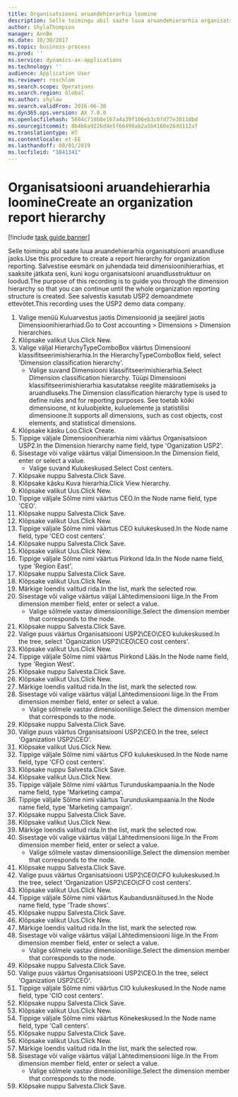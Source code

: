 ```yaml
---
title: Organisatsiooni aruandehierarhia loomine
description: Selle toimingu abil saate luua aruandehierarhia organisatsiooni aruandluse jaoks.
author: ShylaThompson
manager: AnnBe
ms.date: 10/30/2017
ms.topic: business-process
ms.prod: ''
ms.service: dynamics-ax-applications
ms.technology: ''
audience: Application User
ms.reviewer: roschlom
ms.search.scope: Operations
ms.search.region: Global
ms.author: shylaw
ms.search.validFrom: 2016-06-30
ms.dyn365.ops.version: AX 7.0.0
ms.openlocfilehash: 5684c710b8e167a4a39f106eb3c0fd77e3011dbd
ms.sourcegitcommit: 8b4b6a9226d4e5f66498ab2a5b4160e26dd112af
ms.translationtype: HT
ms.contentlocale: et-EE
ms.lasthandoff: 08/01/2019
ms.locfileid: "1841341"
---
```

# <a name="create-an-organization-report-hierarchy"></a><span data-ttu-id="b664a-103">Organisatsiooni aruandehierarhia loomine</span><span class="sxs-lookup"><span data-stu-id="b664a-103">Create an organization report hierarchy</span></span>

[!include [task guide banner](../../includes/task-guide-banner.md)]

<span data-ttu-id="b664a-104">Selle toimingu abil saate luua aruandehierarhia organisatsiooni aruandluse jaoks.</span><span class="sxs-lookup"><span data-stu-id="b664a-104">Use this procedure to create a report hierarchy for organization reporting.</span></span> <span data-ttu-id="b664a-105">Salvestise eesmärk on juhendada teid dimensioonihierarhias, et saaksite jätkata seni, kuni kogu organisatsiooni aruandlusstruktuur on loodud.</span><span class="sxs-lookup"><span data-stu-id="b664a-105">The purpose of this recording is to guide you through the dimension hierarchy so that you can continue until the whole organization reporting structure is created.</span></span> <span data-ttu-id="b664a-106">See salvestis kasutab USP2 demoandmete ettevõtet.</span><span class="sxs-lookup"><span data-stu-id="b664a-106">This recording uses the USP2 demo data company.</span></span>

1. <span data-ttu-id="b664a-107">Valige menüü Kuluarvestus jaotis Dimensioonid ja seejärel jaotis Dimensioonihierarhiad.</span><span class="sxs-lookup"><span data-stu-id="b664a-107">Go to Cost accounting > Dimensions > Dimension hierarchies.</span></span>
2. <span data-ttu-id="b664a-108">Klõpsake valikut Uus.</span><span class="sxs-lookup"><span data-stu-id="b664a-108">Click New.</span></span>
3. <span data-ttu-id="b664a-109">Valige väljal HierarchyTypeComboBox väärtus Dimensiooni klassifitseerimishierarhia.</span><span class="sxs-lookup"><span data-stu-id="b664a-109">In the HierarchyTypeComboBox field, select 'Dimension classification hierarchy'.</span></span>
    * <span data-ttu-id="b664a-110">Valige suvand Dimensiooni klassifitseerimishierarhia.</span><span class="sxs-lookup"><span data-stu-id="b664a-110">Select Dimension classification hierarchy.</span></span> <span data-ttu-id="b664a-111">Tüüpi Dimensiooni klassifitseerimishierarhia kasutatakse reeglite määratlemiseks ja aruandluseks.</span><span class="sxs-lookup"><span data-stu-id="b664a-111">The Dimension classification hierarchy type is used to define rules and for reporting purposes.</span></span> <span data-ttu-id="b664a-112">See toetab kõiki dimensioone, nt kuluobjekte, kuluelemente ja statistilisi dimensioone.</span><span class="sxs-lookup"><span data-stu-id="b664a-112">It supports all dimensions, such as cost objects, cost elements, and statistical dimensions.</span></span>  
4. <span data-ttu-id="b664a-113">Klõpsake käsku Loo.</span><span class="sxs-lookup"><span data-stu-id="b664a-113">Click Create.</span></span>
5. <span data-ttu-id="b664a-114">Tippige väljale Dimensioonihierarhia nimi väärtus Organisatsioon USP2.</span><span class="sxs-lookup"><span data-stu-id="b664a-114">In the Dimension hierarchy name field, type 'Oganization USP2'.</span></span>
6. <span data-ttu-id="b664a-115">Sisestage või valige väärtus väljal Dimensioon.</span><span class="sxs-lookup"><span data-stu-id="b664a-115">In the Dimension field, enter or select a value.</span></span>
    * <span data-ttu-id="b664a-116">Valige suvand Kulukeskused.</span><span class="sxs-lookup"><span data-stu-id="b664a-116">Select Cost centers.</span></span>  
7. <span data-ttu-id="b664a-117">Klõpsake nuppu Salvesta.</span><span class="sxs-lookup"><span data-stu-id="b664a-117">Click Save.</span></span>
8. <span data-ttu-id="b664a-118">Klõpsake käsku Kuva hierarhia.</span><span class="sxs-lookup"><span data-stu-id="b664a-118">Click View hierarchy.</span></span>
9. <span data-ttu-id="b664a-119">Klõpsake valikut Uus.</span><span class="sxs-lookup"><span data-stu-id="b664a-119">Click New.</span></span>
10. <span data-ttu-id="b664a-120">Tippige väljale Sõlme nimi väärtus CEO.</span><span class="sxs-lookup"><span data-stu-id="b664a-120">In the Node name field, type 'CEO'.</span></span>
11. <span data-ttu-id="b664a-121">Klõpsake nuppu Salvesta.</span><span class="sxs-lookup"><span data-stu-id="b664a-121">Click Save.</span></span>
12. <span data-ttu-id="b664a-122">Klõpsake valikut Uus.</span><span class="sxs-lookup"><span data-stu-id="b664a-122">Click New.</span></span>
13. <span data-ttu-id="b664a-123">Tippige väljale Sõlme nimi väärtus CEO kulukeskused.</span><span class="sxs-lookup"><span data-stu-id="b664a-123">In the Node name field, type 'CEO cost centers'.</span></span>
14. <span data-ttu-id="b664a-124">Klõpsake nuppu Salvesta.</span><span class="sxs-lookup"><span data-stu-id="b664a-124">Click Save.</span></span>
15. <span data-ttu-id="b664a-125">Klõpsake valikut Uus.</span><span class="sxs-lookup"><span data-stu-id="b664a-125">Click New.</span></span>
16. <span data-ttu-id="b664a-126">Tippige väljale Sõlme nimi väärtus Piirkond Ida.</span><span class="sxs-lookup"><span data-stu-id="b664a-126">In the Node name field, type 'Region East'.</span></span>
17. <span data-ttu-id="b664a-127">Klõpsake nuppu Salvesta.</span><span class="sxs-lookup"><span data-stu-id="b664a-127">Click Save.</span></span>
18. <span data-ttu-id="b664a-128">Klõpsake valikut Uus.</span><span class="sxs-lookup"><span data-stu-id="b664a-128">Click New.</span></span>
19. <span data-ttu-id="b664a-129">Märkige loendis valitud rida.</span><span class="sxs-lookup"><span data-stu-id="b664a-129">In the list, mark the selected row.</span></span>
20. <span data-ttu-id="b664a-130">Sisestage või valige väärtus väljal Lähtedimensiooni liige.</span><span class="sxs-lookup"><span data-stu-id="b664a-130">In the From dimension member field, enter or select a value.</span></span>
    * <span data-ttu-id="b664a-131">Valige sõlmele vastav dimensiooniliige.</span><span class="sxs-lookup"><span data-stu-id="b664a-131">Select the dimension member that corresponds to the node.</span></span>  
21. <span data-ttu-id="b664a-132">Klõpsake nuppu Salvesta.</span><span class="sxs-lookup"><span data-stu-id="b664a-132">Click Save.</span></span>
22. <span data-ttu-id="b664a-133">Valige puus väärtus Organisatsiooni USP2\CEO\CEO kulukeskused.</span><span class="sxs-lookup"><span data-stu-id="b664a-133">In the tree, select 'Oganization USP2\CEO\CEO cost centers'.</span></span>
23. <span data-ttu-id="b664a-134">Klõpsake valikut Uus.</span><span class="sxs-lookup"><span data-stu-id="b664a-134">Click New.</span></span>
24. <span data-ttu-id="b664a-135">Tippige väljale Sõlme nimi väärtus Piirkond Lääs.</span><span class="sxs-lookup"><span data-stu-id="b664a-135">In the Node name field, type 'Region West'.</span></span>
25. <span data-ttu-id="b664a-136">Klõpsake nuppu Salvesta.</span><span class="sxs-lookup"><span data-stu-id="b664a-136">Click Save.</span></span>
26. <span data-ttu-id="b664a-137">Klõpsake valikut Uus.</span><span class="sxs-lookup"><span data-stu-id="b664a-137">Click New.</span></span>
27. <span data-ttu-id="b664a-138">Märkige loendis valitud rida.</span><span class="sxs-lookup"><span data-stu-id="b664a-138">In the list, mark the selected row.</span></span>
28. <span data-ttu-id="b664a-139">Sisestage või valige väärtus väljal Lähtedimensiooni liige.</span><span class="sxs-lookup"><span data-stu-id="b664a-139">In the From dimension member field, enter or select a value.</span></span>
    * <span data-ttu-id="b664a-140">Valige sõlmele vastav dimensiooniliige.</span><span class="sxs-lookup"><span data-stu-id="b664a-140">Select the dimension member that corresponds to the node.</span></span>  
29. <span data-ttu-id="b664a-141">Klõpsake nuppu Salvesta.</span><span class="sxs-lookup"><span data-stu-id="b664a-141">Click Save.</span></span>
30. <span data-ttu-id="b664a-142">Valige puus väärtus Organisatsiooni USP2\CEO.</span><span class="sxs-lookup"><span data-stu-id="b664a-142">In the tree, select 'Oganization USP2\CEO'.</span></span>
31. <span data-ttu-id="b664a-143">Klõpsake valikut Uus.</span><span class="sxs-lookup"><span data-stu-id="b664a-143">Click New.</span></span>
32. <span data-ttu-id="b664a-144">Tippige väljale Sõlme nimi väärtus CFO kulukeskused.</span><span class="sxs-lookup"><span data-stu-id="b664a-144">In the Node name field, type 'CFO cost centers'.</span></span>
33. <span data-ttu-id="b664a-145">Klõpsake nuppu Salvesta.</span><span class="sxs-lookup"><span data-stu-id="b664a-145">Click Save.</span></span>
34. <span data-ttu-id="b664a-146">Klõpsake valikut Uus.</span><span class="sxs-lookup"><span data-stu-id="b664a-146">Click New.</span></span>
35. <span data-ttu-id="b664a-147">Tippige väljale Sõlme nimi väärtus Turunduskampaania.</span><span class="sxs-lookup"><span data-stu-id="b664a-147">In the Node name field, type 'Marketing campa'.</span></span>
36. <span data-ttu-id="b664a-148">Tippige väljale Sõlme nimi väärtus Turunduskampaania.</span><span class="sxs-lookup"><span data-stu-id="b664a-148">In the Node name field, type 'Marketing campaign'.</span></span>
37. <span data-ttu-id="b664a-149">Klõpsake nuppu Salvesta.</span><span class="sxs-lookup"><span data-stu-id="b664a-149">Click Save.</span></span>
38. <span data-ttu-id="b664a-150">Klõpsake valikut Uus.</span><span class="sxs-lookup"><span data-stu-id="b664a-150">Click New.</span></span>
39. <span data-ttu-id="b664a-151">Märkige loendis valitud rida.</span><span class="sxs-lookup"><span data-stu-id="b664a-151">In the list, mark the selected row.</span></span>
40. <span data-ttu-id="b664a-152">Sisestage või valige väärtus väljal Lähtedimensiooni liige.</span><span class="sxs-lookup"><span data-stu-id="b664a-152">In the From dimension member field, enter or select a value.</span></span>
    * <span data-ttu-id="b664a-153">Valige sõlmele vastav dimensiooniliige.</span><span class="sxs-lookup"><span data-stu-id="b664a-153">Select the dimension member that corresponds to the node.</span></span>  
41. <span data-ttu-id="b664a-154">Klõpsake nuppu Salvesta.</span><span class="sxs-lookup"><span data-stu-id="b664a-154">Click Save.</span></span>
42. <span data-ttu-id="b664a-155">Valige puus väärtus Organisatsiooni USP2\CEO\CFO kulukeskused.</span><span class="sxs-lookup"><span data-stu-id="b664a-155">In the tree, select 'Organization USP2\CEO\CFO cost centers'.</span></span>
43. <span data-ttu-id="b664a-156">Klõpsake valikut Uus.</span><span class="sxs-lookup"><span data-stu-id="b664a-156">Click New.</span></span>
44. <span data-ttu-id="b664a-157">Tippige väljale Sõlme nimi väärtus Kaubandusnäitused.</span><span class="sxs-lookup"><span data-stu-id="b664a-157">In the Node name field, type 'Trade shows'.</span></span>
45. <span data-ttu-id="b664a-158">Klõpsake nuppu Salvesta.</span><span class="sxs-lookup"><span data-stu-id="b664a-158">Click Save.</span></span>
46. <span data-ttu-id="b664a-159">Klõpsake valikut Uus.</span><span class="sxs-lookup"><span data-stu-id="b664a-159">Click New.</span></span>
47. <span data-ttu-id="b664a-160">Märkige loendis valitud rida.</span><span class="sxs-lookup"><span data-stu-id="b664a-160">In the list, mark the selected row.</span></span>
48. <span data-ttu-id="b664a-161">Sisestage või valige väärtus väljal Lähtedimensiooni liige.</span><span class="sxs-lookup"><span data-stu-id="b664a-161">In the From dimension member field, enter or select a value.</span></span>
    * <span data-ttu-id="b664a-162">Valige sõlmele vastav dimensiooniliige.</span><span class="sxs-lookup"><span data-stu-id="b664a-162">Select the dimension member that corresponds to the node.</span></span>  
49. <span data-ttu-id="b664a-163">Klõpsake nuppu Salvesta.</span><span class="sxs-lookup"><span data-stu-id="b664a-163">Click Save.</span></span>
50. <span data-ttu-id="b664a-164">Valige puus väärtus Organisatsiooni USP2\CEO.</span><span class="sxs-lookup"><span data-stu-id="b664a-164">In the tree, select 'Oganization USP2\CEO'.</span></span>
51. <span data-ttu-id="b664a-165">Tippige väljale Sõlme nimi väärtus CIO kulukeskused.</span><span class="sxs-lookup"><span data-stu-id="b664a-165">In the Node name field, type 'CIO cost centers'.</span></span>
52. <span data-ttu-id="b664a-166">Klõpsake nuppu Salvesta.</span><span class="sxs-lookup"><span data-stu-id="b664a-166">Click Save.</span></span>
53. <span data-ttu-id="b664a-167">Klõpsake valikut Uus.</span><span class="sxs-lookup"><span data-stu-id="b664a-167">Click New.</span></span>
54. <span data-ttu-id="b664a-168">Tippige väljale Sõlme nimi väärtus Kõnekeskused.</span><span class="sxs-lookup"><span data-stu-id="b664a-168">In the Node name field, type 'Call centers'.</span></span>
55. <span data-ttu-id="b664a-169">Klõpsake nuppu Salvesta.</span><span class="sxs-lookup"><span data-stu-id="b664a-169">Click Save.</span></span>
56. <span data-ttu-id="b664a-170">Klõpsake valikut Uus.</span><span class="sxs-lookup"><span data-stu-id="b664a-170">Click New.</span></span>
57. <span data-ttu-id="b664a-171">Märkige loendis valitud rida.</span><span class="sxs-lookup"><span data-stu-id="b664a-171">In the list, mark the selected row.</span></span>
58. <span data-ttu-id="b664a-172">Sisestage või valige väärtus väljal Lähtedimensiooni liige.</span><span class="sxs-lookup"><span data-stu-id="b664a-172">In the From dimension member field, enter or select a value.</span></span>
    * <span data-ttu-id="b664a-173">Valige sõlmele vastav dimensiooniliige.</span><span class="sxs-lookup"><span data-stu-id="b664a-173">Select the dimension member that corresponds to the node.</span></span>  
59. <span data-ttu-id="b664a-174">Klõpsake nuppu Salvesta.</span><span class="sxs-lookup"><span data-stu-id="b664a-174">Click Save.</span></span>

